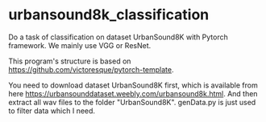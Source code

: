 # urbansound8k_classification
Do a task of classification on dataset UrbanSound8K with Pytorch framework. We mainly use VGG or ResNet.

This program's structure is based on https://github.com/victoresque/pytorch-template.

You need to download dataset UrbanSound8K first, which is available from here https://urbansounddataset.weebly.com/urbansound8k.html.
And then extract all wav files to the folder "UrbanSound8K". genData.py is just used to filter data which I need.
